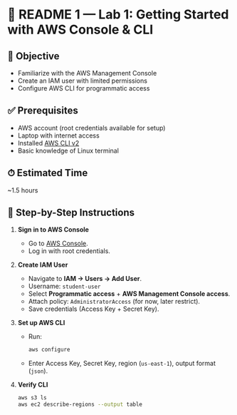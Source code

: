 # 📘 README 1 — Lab 1: Getting Started with AWS Console & CLI

## 🎯 Objective
- Familiarize with the AWS Management Console
- Create an IAM user with limited permissions
- Configure AWS CLI for programmatic access

## ✅ Prerequisites
- AWS account (root credentials available for setup)
- Laptop with internet access
- Installed [AWS CLI v2](https://docs.aws.amazon.com/cli/latest/userguide/getting-started-install.html)
- Basic knowledge of Linux terminal

## ⏱ Estimated Time
~1.5 hours

## 📝 Step-by-Step Instructions
1. **Sign in to AWS Console**
   - Go to [AWS Console](https://aws.amazon.com/console/).
   - Log in with root credentials.

2. **Create IAM User**
   - Navigate to **IAM → Users → Add User**.
   - Username: `student-user`
   - Select **Programmatic access** + **AWS Management Console access**.
   - Attach policy: `AdministratorAccess` (for now, later restrict).
   - Save credentials (Access Key + Secret Key).

3. **Set up AWS CLI**
   - Run:
     ```bash
     aws configure
     ```
   - Enter Access Key, Secret Key, region (`us-east-1`), output format (`json`).

4. **Verify CLI**
   ```bash
   aws s3 ls
   aws ec2 describe-regions --output table
